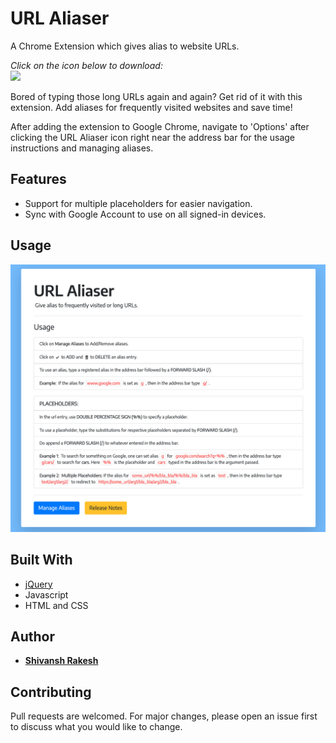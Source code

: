 # URL Aliaser

A Chrome Extension which gives alias to website URLs.

_Click on the icon below to download:_ \
[![](https://developer.chrome.com/webstore/images/ChromeWebStore_Badge_v2_340x96.png)](https://chrome.google.com/webstore/detail/url-aliaser/dpmjkbfpciagadmabadpflnhlkhcaaii)

Bored of typing those long URLs again and again? Get rid of it with this extension. Add aliases for frequently visited websites and save time!

After adding the extension to Google Chrome, navigate to 'Options' after clicking the URL Aliaser icon right near the address bar for the usage instructions and managing aliases.


## Features

* Support for multiple placeholders for easier navigation.
* Sync with Google Account to use on all signed-in devices.


## Usage
![](./images/Screenshot-new.png)


## Built With

* [jQuery](https://api.jquery.com/)
* Javascript
* HTML and CSS


## Author

* [**Shivansh Rakesh**](https://shivanshrakesh.github.io)


## Contributing
Pull requests are welcomed. For major changes, please open an issue first to discuss what you would like to change.
